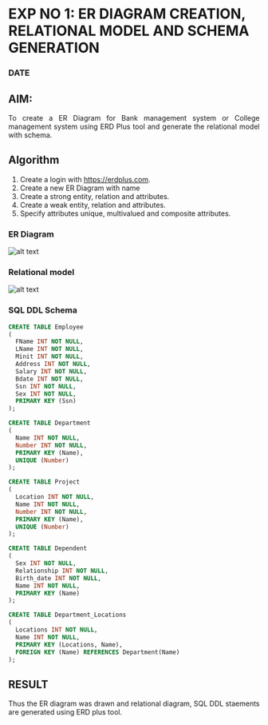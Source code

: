 # EXP NO 1: ER DIAGRAM CREATION, RELATIONAL MODEL AND SCHEMA GENERATION  
### DATE
## AIM:
<div align="justify">
   To create a ER Diagram for Bank management system or College management system using ERD Plus tool and generate the relational model with schema. 
</div>

## Algorithm
1. Create a login with https://erdplus.com.
2. Create a new ER Diagram with name
3. Create a strong entity, relation and attributes.
4. Create a weak entity, relation and attributes.
5. Specify attributes unique, multivalued and composite attributes.

### ER Diagram 
![alt text](<WhatsApp Image 2024-03-13 at 11.34.26_7a416f4d.jpg>)

### Relational model
![alt text](<WhatsApp Image 2024-03-13 at 11.34.25_6bfb0bcb.jpg>)

### SQL DDL Schema 
```sql
CREATE TABLE Employee
(
  FName INT NOT NULL,
  LName INT NOT NULL,
  Minit INT NOT NULL,
  Address INT NOT NULL,
  Salary INT NOT NULL,
  Bdate INT NOT NULL,
  Ssn INT NOT NULL,
  Sex INT NOT NULL,
  PRIMARY KEY (Ssn)
);

CREATE TABLE Department
(
  Name INT NOT NULL,
  Number INT NOT NULL,
  PRIMARY KEY (Name),
  UNIQUE (Number)
);

CREATE TABLE Project
(
  Location INT NOT NULL,
  Name INT NOT NULL,
  Number INT NOT NULL,
  PRIMARY KEY (Name),
  UNIQUE (Number)
);

CREATE TABLE Dependent
(
  Sex INT NOT NULL,
  Relationship INT NOT NULL,
  Birth_date INT NOT NULL,
  Name INT NOT NULL,
  PRIMARY KEY (Name)
);

CREATE TABLE Department_Locations
(
  Locations INT NOT NULL,
  Name INT NOT NULL,
  PRIMARY KEY (Locations, Name),
  FOREIGN KEY (Name) REFERENCES Department(Name)
);
```

## RESULT 
<div align="justify">
Thus the ER diagram was drawn and relational diagram, SQL DDL staements are generated using ERD plus tool.
</div>
